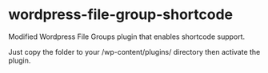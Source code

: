 wordpress-file-group-shortcode
==============================

Modified Wordpress File Groups plugin that enables shortcode support.

Just copy the folder to your /wp-content/plugins/ directory then activate the plugin.
